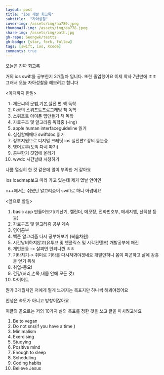 ```yaml
---
layout: post
title: "ios 개발 회고록" 
subtitle:  "자아성찰"
cover-img: /assets/img/aa780.jpeg
thumbnail-img: /assets/img/aa778.jpeg
share-img: /assets/img/path.jpg
gh-repo: Seongwk/testts
gh-badge: [star, fork, follow]
tags: [swift, ios, Xcode]
comments: true
---
```



오늘은 진짜 회고록

거의 ios swift를 공부한지 3개월차 입니다. 또한 졸업했어요  이제 학사 7년만에 ㅎㅎ
그래서 오늘 자아성찰을 해보려고 합니다

<이때까지 한일> 

1. 재은씨의 문법,기본,실전 편 책 독학
2. 야곰의 스위프트프로그래밍 책 독학
3. 스위프트 아이폰 앱만들기 책 독학
4. 자료구조 및 알고리즘 독학중 (-ing)
5. apple human interfaceguideline 읽기
6. 심심할때매다 swiftdoc 읽기
7. 정부지원으로 디지털 크레딧 ios 실전편? 강의 듣는중
8. 영어공부(토익 다시 따기)
9. 공부한거 깃헙에 올리기
10. wwdc 시간날떄 시청하기

나름 열심히 한 것 같은데 많이 부족한 거 같아요

ios  loadmap보고 따라 가고 있는데 제가 엤날 언어인 

c++에서는 쉬웠던 알고리즘이 swift로 하니 어렵네요

<앞으로 할일>

1. basic app 만들어보기(계산기, 캘린더, 메모장, 전화번호부, 메세지앱, 선택창 등등)
2. 자료구조 및 알고리즘 공부 계속
3. 영어공부
4. 백준 알고리즘 다시 공부해보기 (복습차원)
5. 시간낭비하지않고(유투브 및 넷플릭스 및 시각컨텐츠) 개발공부에 매진
6. 개인운동 -> 살찌면 안되니깐 ㅎㅎ
7. 기타치기-> 취미로 기타를 다시쳐봐야겟네요 개발만하니 몸이 피곤하고 삶에 감흥을 얻기 위해
8. 취업-중요!
9. 건강(허리,손목,내몸 안에 모든 것)
10. 다이어트

뭔가 3개월차인 저에게 멀게 느껴지는 목표지만 하나씩 해봐야겠어요

인생은 속도가 아니고 방향이잖아요 

이글의 끝으로는 저의 10가지 삶의 목표를 정한 것을 쓰고 글을 마치려고해요

1.  Be to vegan
2.  Do not sns(if you have a time )
3.  Minimalism
4.  Exercising
5.  Studying
6.  Positive mind
7.  Enough to sleep
8.  Scheduling
9.  Coding habits
10.  Believe Jesus
